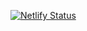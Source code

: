 [![Netlify Status](https://api.netlify.com/api/v1/badges/2756029d-075b-42ed-a00f-135f623209ab/deploy-status)](https://app.netlify.com/sites/25-5-kello/deploys)

